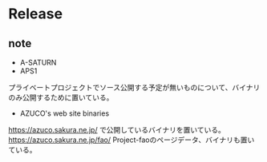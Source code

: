 # Release

## note
- A-SATURN
- APS1

プライベートプロジェクトでソース公開する予定が無いものについて、バイナリのみ公開するために置いている。

- AZUCO's web site binaries

https://azuco.sakura.ne.jp/ で公開しているバイナリを置いている。
https://azuco.sakura.ne.jp/fao/ Project-faoのページデータ、バイナリも置いている。
